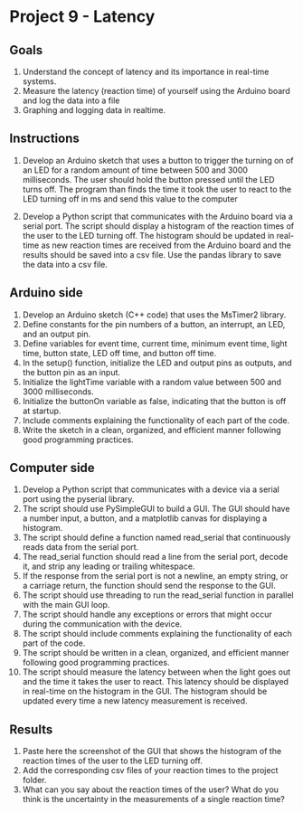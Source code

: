 # Project 9  - Latency

## Goals
1. Understand the concept of latency and its importance in real-time systems.
2. Measure the latency (reaction time) of yourself using the Arduino board and log the data into a file
3. Graphing and logging data in realtime.

## Instructions
1. Develop an Arduino sketch that uses a button to trigger the turning on of an LED for a random amount of time between 500 and 3000 milliseconds. The user should hold the button pressed until the LED turns off. The program than finds the time it took the user to react to the LED turning off in ms and send this value to the computer

2. Develop a Python script that communicates with the Arduino board via a serial port. The script should display a histogram of the reaction times of the user to the LED turning off. The histogram should be updated in real-time as new reaction times are received from the Arduino board and the results should be saved into a csv file. Use the pandas library to save the data into a csv file.

## Arduino side
1. Develop an Arduino sketch (C++ code) that uses the MsTimer2 library.
2. Define constants for the pin numbers of a button, an interrupt, an LED, and an output pin.
3. Define variables for event time, current time, minimum event time, light time, button state, LED off time, and button off time.
4. In the setup() function, initialize the LED and output pins as outputs, and the button pin as an input.
5. Initialize the lightTime variable with a random value between 500 and 3000 milliseconds.
6. Initialize the buttonOn variable as false, indicating that the button is off at startup.
7. Include comments explaining the functionality of each part of the code.
8. Write the sketch in a clean, organized, and efficient manner following good programming practices.

## Computer side
1. Develop a Python script that communicates with a device via a serial port using the pyserial library.
2. The script should use PySimpleGUI to build a GUI. The GUI should have a number input, a button, and a matplotlib canvas for displaying a histogram.
3. The script should define a function named read_serial that continuously reads data from the serial port.
4. The read_serial function should read a line from the serial port, decode it, and strip any leading or trailing whitespace.
5. If the response from the serial port is not a newline, an empty string, or a carriage return, the function should send the response to the GUI.
6. The script should use threading to run the read_serial function in parallel with the main GUI loop.
7. The script should handle any exceptions or errors that might occur during the communication with the device.
8. The script should include comments explaining the functionality of each part of the code.
9. The script should be written in a clean, organized, and efficient manner following good programming practices.
10. The script should measure the latency between when the light goes out and the time it takes the user to react. This latency should be displayed in real-time on the histogram in the GUI. The histogram should be updated every time a new latency measurement is received.

## Results
1. Paste here the screenshot of the GUI that shows the histogram of the reaction times of the user to the LED turning off.
2. Add the corresponding csv files of your reaction times to the project folder.
3. What can you say about the reaction times of the user? What do you think is the uncertainty in the measurements of a single reaction time?

